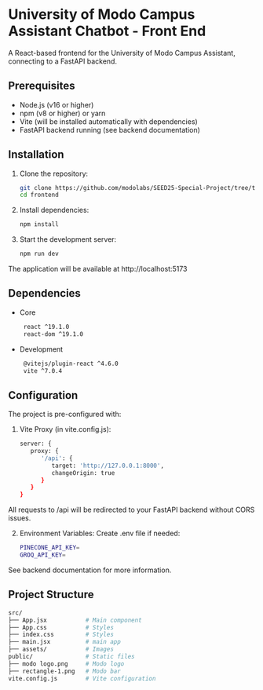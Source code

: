 # University of Modo Campus Assistant Chatbot - Front End

A React-based frontend for the University of Modo Campus Assistant, connecting to a FastAPI backend.

## Prerequisites

- Node.js (v16 or higher)
- npm (v8 or higher) or yarn
- Vite (will be installed automatically with dependencies)
- FastAPI backend running (see backend documentation)

## Installation

1. Clone the repository:
   ```bash
   git clone https://github.com/modolabs/SEED25-Special-Project/tree/test
   cd frontend

2. Install dependencies:
   ```bash
   npm install

4. Start the development server:
   ```bash
   npm run dev

The application will be available at http://localhost:5173

## Dependencies
- Core
  ```bash
   react ^19.1.0
   react-dom ^19.1.0

- Development
  ```bash
   @vitejs/plugin-react ^4.6.0
   vite ^7.0.4

## Configuration
The project is pre-configured with:

1. Vite Proxy (in vite.config.js):
   ```bash
   server: {
      proxy: {
         '/api': {
            target: 'http://127.0.0.1:8000',
            changeOrigin: true
         }
      }
   }
All requests to /api will be redirected to your FastAPI backend without CORS issues.

2. Environment Variables:
Create .env file if needed:
   ```bash
   PINECONE_API_KEY=
   GROQ_API_KEY=
See backend documentation for more information.


## Project Structure
```bash
src/
├── App.jsx           # Main component
├── App.css           # Styles
├── index.css         # Styles
├── main.jsx          # main app
├── assets/           # Images
public/               # Static files
├── modo logo.png     # Modo logo
├── rectangle-1.png   # Modo bar
vite.config.js        # Vite configuration
